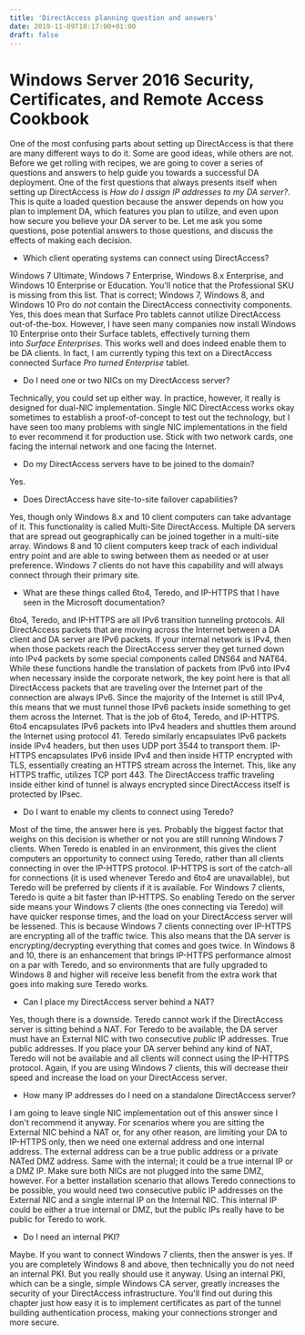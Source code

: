 ```yaml
---
title: 'DirectAccess planning question and answers'
date: 2019-11-09T18:17:00+01:00
draft: false
---
```


Windows Server 2016 Security, Certificates, and Remote Access Cookbook
======================================================================

[](https://www.blogger.com/u/3/null)One of the most confusing parts about setting up DirectAccess is that there are many different ways to do it. Some are good ideas, while others are not. Before we get rolling with recipes, we are going to cover a series of questions and answers to help guide you towards a successful DA deployment. One of the first questions that always presents itself when setting up DirectAccess is _[](https://www.blogger.com/u/3/null)How do I assign IP addresses to my DA server?_[](https://www.blogger.com/u/3/null). This is quite a loaded question because the answer depends on how you plan to implement DA, which features you plan to utilize, and even upon how secure you believe your DA server to be. Let me ask you some questions, pose potential answers to those questions, and discuss the effects of making each decision.

*   Which client operating systems can connect using DirectAccess?

[](https://www.blogger.com/u/3/null)Windows 7 Ultimate, Windows 7 Enterprise, Windows 8.x Enterprise, and Windows 10 Enterprise or Education. You'll notice that the Professional SKU is missing from this list. That is correct; Windows 7, Windows 8, and Windows 10 Pro do _not_ [](https://www.blogger.com/u/3/null)contain the DirectAccess connectivity components. Yes, this does mean that Surface Pro tablets cannot utilize DirectAccess out-of-the-box. However, I have seen many companies now install Windows 10 Enterprise onto their Surface tablets, effectively turning them into _Surface Enterprises_. This works[](https://www.blogger.com/u/3/null) well and does indeed enable them to be DA clients. In fact, I am currently typing this text on a DirectAccess connected Surface _Pro turned Enterprise_ tablet.

*   Do I need one or two NICs on my DirectAccess server?

[](https://www.blogger.com/u/3/null)Technically, you could set up either way. In practice, however, it really is designed for dual-NIC implementation. Single NIC DirectAccess works[](https://www.blogger.com/u/3/null) okay sometimes to establish a proof-of-concept to test out the technology, but I have seen too many problems with single NIC implementations in the field to ever recommend it for production use. Stick with two network cards, one facing the internal network and one facing the Internet.

*   Do my DirectAccess servers have to be joined to the domain?

Yes.

*   Does DirectAccess have site-to-site failover capabilities?

[](https://www.blogger.com/u/3/null)Yes, though only Windows 8.x and 10 client computers can take advantage of it. This functionality is called Multi-Site DirectAccess. Multiple DA servers that are spread out geographically can be joined together in a multi-site array. Windows 8 and 10 client computers keep track of each individual entry point and are able to swing between them as needed or at user preference. Windows 7 clients do not have this capability and will always connect through their primary site.

*   What are these things called 6to4, Teredo, and IP-HTTPS that I have seen in the Microsoft documentation?

[](https://www.blogger.com/u/3/null)6to4, Teredo, and IP-HTTPS are all IPv6 transition tunneling protocols. All DirectAccess packets that are moving across the Internet between a DA client and DA server are IPv6 packets. If your internal network is IPv4, then when those packets reach the DirectAccess server they get turned down into IPv4 packets by some special components called DNS64 and NAT64. While these functions handle the translation of packets from IPv6 into IPv4 when necessary inside the corporate network, the key point here is that all DirectAccess packets that are traveling over the Internet part of the connection are always IPv6. Since the majority of the Internet is still IPv4, this means that we must tunnel those IPv6 packets inside something to get them across the Internet. That is the job of 6to4, Teredo, and IP-HTTPS. 6to4 encapsulates IPv6 packets into IPv4 headers and shuttles them around the Internet using protocol 41. Teredo similarly encapsulates IPv6 packets inside IPv4 headers, but then uses UDP port 3544 to transport them. IP-HTTPS encapsulates IPv6 inside IPv4 and then inside HTTP encrypted with TLS, essentially creating an HTTPS stream across the Internet. This, like any HTTPS traffic, utilizes TCP port 443. The DirectAccess traffic traveling inside either kind of tunnel is always encrypted since DirectAccess itself is protected by IPsec.

*   Do I want to enable my clients to connect using Teredo?

[](https://www.blogger.com/u/3/null)Most of the time, the answer here is yes. Probably the biggest factor that weighs on this decision is whether or not you are still running Windows 7 clients. When Teredo is enabled in an environment, this gives the client computers an opportunity to connect using Teredo, rather than all clients connecting in over the IP-HTTPS protocol. IP-HTTPS is sort of the catch-all for connections (it is used whenever Teredo and 6to4 are unavailable), but Teredo will be preferred by clients if it is available. For Windows 7 clients, Teredo is quite a bit faster than IP-HTTPS. So enabling Teredo on the server side means your Windows 7 clients (the ones connecting via Teredo) will have quicker response times, and the load on your DirectAccess [](https://www.blogger.com/u/3/null)server will be lessened. This is because Windows 7 clients connecting over IP-HTTPS are encrypting all of the traffic twice. This also means that the DA server is encrypting/decrypting everything that comes and goes twice. In Windows 8 and 10, there is an enhancement that brings IP-HTTPS performance almost on a par with Teredo, and so environments that are fully upgraded to Windows 8 and higher will receive less benefit from the extra work that goes into making sure Teredo works.

*   Can I place my DirectAccess server behind a NAT?

Yes, though there is a downside. Teredo cannot work[](https://www.blogger.com/u/3/null) if the DirectAccess server is sitting behind a NAT. For Teredo to be available, the DA server must have an External NIC with two consecutive _public_ [](https://www.blogger.com/u/3/null)IP addresses. True public addresses. If you place your DA server behind any kind of NAT, Teredo will not be available and all clients will connect using the IP-HTTPS protocol. Again, if you are using Windows 7 clients, this will decrease their speed and increase the load on your DirectAccess server.

*   How many IP addresses do I need on a standalone DirectAccess server?

[](https://www.blogger.com/u/3/null)I am going to leave single NIC implementation out of this answer since I don't recommend it anyway. For scenarios where you are sitting the External NIC behind a NAT or, for any other reason, are limiting your DA to IP-HTTPS only, then we need one external address and one internal address. The external address can be a true public address or a private NATed DMZ address. Same with the internal; it could be a true internal IP or a DMZ IP. Make sure both NICs are not plugged into the same DMZ, however. For a better installation scenario that allows Teredo connections to be possible, you would need two consecutive public IP addresses on the External NIC and a single internal IP on the Internal NIC. This internal IP could be either a true internal or DMZ, but the public IPs really have to be public for Teredo to work.

*   Do I need an internal PKI?

[](https://www.blogger.com/u/3/null)Maybe. If you want to connect Windows 7 clients, then the answer is yes. If you are completely Windows 8 and above, then technically you do not need an internal PKI. But you really should use it anyway. Using an internal PKI, which can be a single, simple Windows CA server, greatly increases the security of your DirectAccess infrastructure. You'll find out during this chapter just how easy it is to implement certificates as part of the tunnel building authentication process, making your connections stronger and more secure.